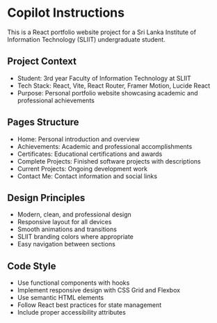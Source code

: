 # Copilot Instructions

<!-- Use this file to provide workspace-specific custom instructions to Copilot. For more details, visit https://code.visualstudio.com/docs/copilot/copilot-customization#_use-a-githubcopilotinstructionsmd-file -->

This is a React portfolio website project for a Sri Lanka Institute of Information Technology (SLIIT) undergraduate student. 

## Project Context
- Student: 3rd year Faculty of Information Technology at SLIIT
- Tech Stack: React, Vite, React Router, Framer Motion, Lucide React
- Purpose: Personal portfolio website showcasing academic and professional achievements

## Pages Structure
- Home: Personal introduction and overview
- Achievements: Academic and professional accomplishments
- Certificates: Educational certifications and awards
- Complete Projects: Finished software projects with descriptions
- Current Projects: Ongoing development work
- Contact Me: Contact information and social links

## Design Principles
- Modern, clean, and professional design
- Responsive layout for all devices
- Smooth animations and transitions
- SLIIT branding colors where appropriate
- Easy navigation between sections

## Code Style
- Use functional components with hooks
- Implement responsive design with CSS Grid and Flexbox
- Use semantic HTML elements
- Follow React best practices for state management
- Include proper accessibility attributes

